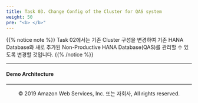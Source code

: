 ```yaml
---
title: Task 03. Change Config of the Cluster for QAS system
weight: 50
pre: "<b> </b>"
---
```


{{% notice note %}}
Task 02에서는 기존 Cluster 구성을 변경하여 기존 HANA Database와 새로 추가된 Non-Productive HANA Database(QAS)를 관리할 수 있도록 변경할 것입니다.
{{% /notice %}}

---

#### Demo Architecture

---
<p align="center">
© 2019 Amazon Web Services, Inc. 또는 자회사, All rights reserved.
</p>
